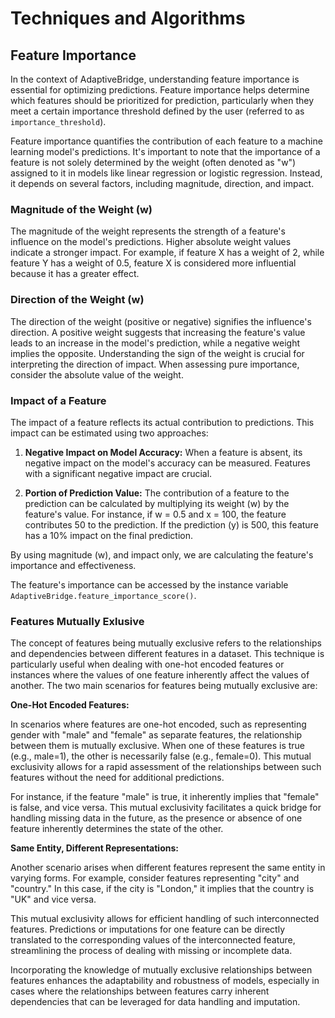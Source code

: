 # Techniques and Algorithms

## Feature Importance

In the context of AdaptiveBridge, understanding feature importance is essential for optimizing predictions. Feature importance helps determine which features should be prioritized for prediction, particularly when they meet a certain importance threshold defined by the user (referred to as `importance_threshold`).

Feature importance quantifies the contribution of each feature to a machine learning model's predictions. It's important to note that the importance of a feature is not solely determined by the weight (often denoted as "w") assigned to it in models like linear regression or logistic regression. Instead, it depends on several factors, including magnitude, direction, and impact.

### Magnitude of the Weight (w)

The magnitude of the weight represents the strength of a feature's influence on the model's predictions. Higher absolute weight values indicate a stronger impact. For example, if feature X has a weight of 2, while feature Y has a weight of 0.5, feature X is considered more influential because it has a greater effect.

### Direction of the Weight (w)

The direction of the weight (positive or negative) signifies the influence's direction. A positive weight suggests that increasing the feature's value leads to an increase in the model's prediction, while a negative weight implies the opposite. Understanding the sign of the weight is crucial for interpreting the direction of impact. When assessing pure importance, consider the absolute value of the weight.

### Impact of a Feature

The impact of a feature reflects its actual contribution to predictions. This impact can be estimated using two approaches:

1. **Negative Impact on Model Accuracy:** When a feature is absent, its negative impact on the model's accuracy can be measured. Features with a significant negative impact are crucial.

2. **Portion of Prediction Value:** The contribution of a feature to the prediction can be calculated by multiplying its weight (w) by the feature's value. For instance, if w = 0.5 and x = 100, the feature contributes 50 to the prediction. If the prediction (y) is 500, this feature has a 10% impact on the final prediction.

By using magnitude (w), and impact only, we are calculating the feature's importance and effectiveness.

The feature's importance can be accessed by the instance variable `AdaptiveBridge.feature_importance_score()`.

### Features Mutually Exlusive

The concept of features being mutually exclusive refers to the relationships and dependencies between different features in a dataset. This technique is particularly useful when dealing with one-hot encoded features or instances where the values of one feature inherently affect the values of another. The two main scenarios for features being mutually exclusive are:

**One-Hot Encoded Features:**

In scenarios where features are one-hot encoded, such as representing gender with "male" and "female" as separate features, the relationship between them is mutually exclusive. When one of these features is true (e.g., male=1), the other is necessarily false (e.g., female=0). This mutual exclusivity allows for a rapid assessment of the relationships between such features without the need for additional predictions.

For instance, if the feature "male" is true, it inherently implies that "female" is false, and vice versa. This mutual exclusivity facilitates a quick bridge for handling missing data in the future, as the presence or absence of one feature inherently determines the state of the other.

**Same Entity, Different Representations:**

Another scenario arises when different features represent the same entity in varying forms. For example, consider features representing "city" and "country." In this case, if the city is "London," it implies that the country is "UK" and vice versa.

This mutual exclusivity allows for efficient handling of such interconnected features. Predictions or imputations for one feature can be directly translated to the corresponding values of the interconnected feature, streamlining the process of dealing with missing or incomplete data.

Incorporating the knowledge of mutually exclusive relationships between features enhances the adaptability and robustness of models, especially in cases where the relationships between features carry inherent dependencies that can be leveraged for data handling and imputation.
